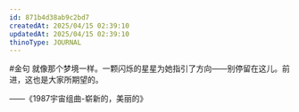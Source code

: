 ```yaml
---
id: 871b4d38ab9c2bd7
createdAt: 2025/04/15 02:39:10
updatedAt: 2025/04/15 02:39:10
thinoType: JOURNAL
---
```

#金句 就像那个梦境一样。一颗闪烁的星星为她指引了方向——别停留在这儿。前进，这也是大家所期望的。

——《1987宇宙组曲-崭新的，美丽的》